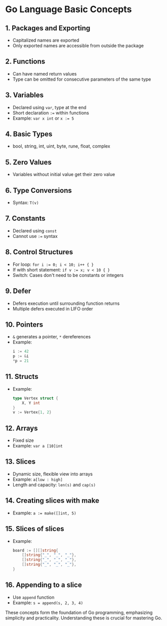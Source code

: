 # Go Language Basic Concepts

## 1. Packages and Exporting
- Capitalized names are exported
- Only exported names are accessible from outside the package

## 2. Functions
- Can have named return values
- Type can be omitted for consecutive parameters of the same type

## 3. Variables
- Declared using `var`, type at the end
- Short declaration `:=` within functions
- Example: `var x int` or `x := 5`

## 4. Basic Types
- bool, string, int, uint, byte, rune, float, complex

## 5. Zero Values
- Variables without initial value get their zero value

## 6. Type Conversions
- Syntax: `T(v)`

## 7. Constants
- Declared using `const`
- Cannot use `:=` syntax

## 8. Control Structures
- For loop: `for i := 0; i < 10; i++ { }`
- If with short statement: `if v := x; v < 10 { }`
- Switch: Cases don't need to be constants or integers

## 9. Defer
- Defers execution until surrounding function returns
- Multiple defers executed in LIFO order

## 10. Pointers
- `&` generates a pointer, `*` dereferences
- Example:
  ```go
  i := 42
  p := &i
  *p = 21
  ```

## 11. Structs
- Example:
  ```go
  type Vertex struct {
      X, Y int
  }
  v := Vertex{1, 2}
  ```

## 12. Arrays
- Fixed size
- Example: `var a [10]int`

## 13. Slices
- Dynamic size, flexible view into arrays
- Example: `a[low : high]`
- Length and capacity: `len(s)` and `cap(s)`

## 14. Creating slices with make
- Example: `a := make([]int, 5)`

## 15. Slices of slices
- Example:
  ```go
  board := [][]string{
      []string{"_", "_", "_"},
      []string{"_", "_", "_"},
      []string{"_", "_", "_"},
  }
  ```

## 16. Appending to a slice
- Use `append` function
- Example: `s = append(s, 2, 3, 4)`

These concepts form the foundation of Go programming, emphasizing simplicity and practicality. Understanding these is crucial for mastering Go.